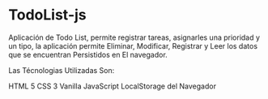 # TodoList-js

Aplicación de Todo List, permite registrar tareas, asignarles una prioridad y un tipo, la aplicación permite Eliminar, Modificar, Registrar y Leer 
los datos que se encuentran Persistidos en El navegador.

Las Técnologias Utilizadas Son:

HTML 5 
CSS 3
Vanilla JavaScript
LocalStorage del Navegador
